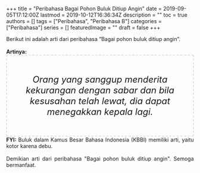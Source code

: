 +++
title = "Peribahasa Bagai Pohon Buluk Ditiup Angin"
date = 2019-09-05T17:12:00Z
lastmod = 2019-10-12T16:36:34Z
description = ""
toc = true
authors = []
tags = ["Peribahasa", "Peribahasa B"]
categories = ["Peribahasa"]
series = []
featuredImage = ""
draft = false
+++

<div dir="ltr" style="text-align: left;" trbidi="on"><div style="text-align: justify;">Berikut ini adalah arti dari peribahasa “Bagai pohon buluk ditiup angin”.</div><br /><div style="text-align: justify;"><b>Artinya:</b></div><div style="border: 2px dashed #ddd; font-size: 24px; height: auto; margin: 0 auto; padding: 50px; text-align: center; width: auto;"><i>Orang yang sanggup menderita kekurangan dengan sabar dan bila kesusahan telah lewat, dia dapat menegakkan kepala lagi.</i></div><div style="text-align: justify;"><b>FYI:</b> Buluk dalam Kamus Besar Bahasa Indonesia (KBBI) memiliki arti, yaitu kotor karena debu.<br /><br /></div><div style="text-align: justify;">Demikian arti dari peribahasa "Bagai pohon buluk ditiup angin". Semoga bermanfaat.</div></div>
